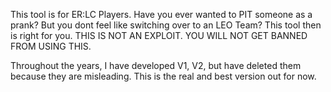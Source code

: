 This tool is for ER:LC Players. Have you ever wanted to PIT someone as a prank? But you dont feel like switching over to an LEO Team? This tool then is right for you. THIS IS NOT AN EXPLOIT. YOU WILL NOT GET BANNED FROM USING THIS.

Throughout the years, I have developed V1, V2, but have deleted them because they are misleading. This is the real and best version out for now.
